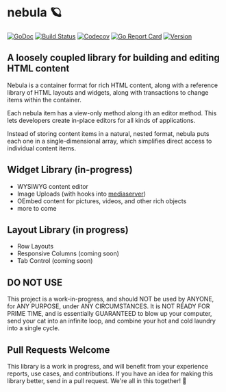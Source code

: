 # nebula 🪐

[![GoDoc](https://img.shields.io/badge/go-documentation-blue.svg?style=flat-square)](http://pkg.go.dev/github.com/benpate/nebula)
[![Build Status](https://img.shields.io/github/workflow/status/benpate/nebula/Go/master)](https://github.com/benpate/nebula/actions/workflows/go.yml)
[![Codecov](https://img.shields.io/codecov/c/github/benpate/nebula.svg?style=flat-square)](https://codecov.io/gh/benpate/nebula)
[![Go Report Card](https://goreportcard.com/badge/github.com/benpate/nebula?style=flat-square)](https://goreportcard.com/report/github.com/benpate/nebula)
[![Version](https://img.shields.io/github/v/release/benpate/nebula?include_prereleases&style=flat-square&color=brightgreen)](https://github.com/benpate/nebula/releases)

## A loosely coupled library for building and editing HTML content

Nebula is a container format for rich HTML content, along with a reference library of HTML layouts and widgets, along with transactions to change items within the container.

Each nebula item has a view-only method along ith an editor method.  This lets developers create in-place editors for all kinds of applications.

Instead of storing content items in a natural, nested format, nebula puts each one in a single-dimensional array, which simplifies direct access to individual content items.

## Widget Library (in-progress)

* WYSIWYG content editor
* Image Uploads (with hooks into [mediaserver](https://github.com/whisperverse/mediaserver))
* OEmbed content for pictures, videos, and other rich objects
* more to come

## Layout Library (in progress)

* Row Layouts
* Responsive Columns (coming soon)
* Tab Control (coming soon)

## DO NOT USE

This project is a work-in-progress, and should NOT be used by ANYONE, for ANY PURPOSE, under ANY CIRCUMSTANCES.  It is NOT READY FOR PRIME TIME, and is essentially GUARANTEED to blow up your computer, send your cat into an infinite loop, and combine your hot and cold laundry into a single cycle.

## Pull Requests Welcome

This library is a work in progress, and will benefit from your experience reports, use cases, and contributions.  If you have an idea for making this library better, send in a pull request.  We're all in this together! 🤔
